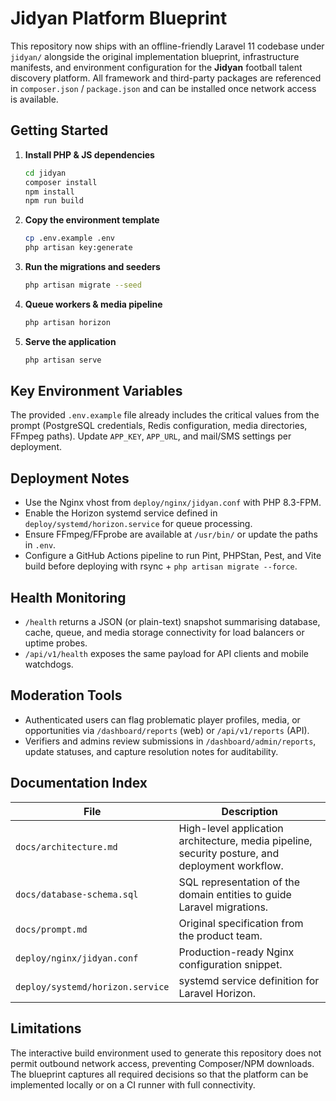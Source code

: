 # Jidyan Platform Blueprint

This repository now ships with an offline-friendly Laravel 11 codebase under `jidyan/` alongside the original implementation blueprint, infrastructure manifests, and environment configuration for the **Jidyan** football talent discovery platform. All framework and third-party packages are referenced in `composer.json` / `package.json` and can be installed once network access is available.

## Getting Started

1. **Install PHP & JS dependencies**
   ```bash
   cd jidyan
   composer install
   npm install
   npm run build
   ```
2. **Copy the environment template**
   ```bash
   cp .env.example .env
   php artisan key:generate
   ```
3. **Run the migrations and seeders**
   ```bash
   php artisan migrate --seed
   ```
4. **Queue workers & media pipeline**
   ```bash
   php artisan horizon
   ```
5. **Serve the application**
   ```bash
   php artisan serve
   ```

## Key Environment Variables

The provided `.env.example` file already includes the critical values from the prompt (PostgreSQL credentials, Redis configuration, media directories, FFmpeg paths). Update `APP_KEY`, `APP_URL`, and mail/SMS settings per deployment.

## Deployment Notes

* Use the Nginx vhost from `deploy/nginx/jidyan.conf` with PHP 8.3-FPM.
* Enable the Horizon systemd service defined in `deploy/systemd/horizon.service` for queue processing.
* Ensure FFmpeg/FFprobe are available at `/usr/bin/` or update the paths in `.env`.
* Configure a GitHub Actions pipeline to run Pint, PHPStan, Pest, and Vite build before deploying with rsync + `php artisan migrate --force`.

## Health Monitoring

* `/health` returns a JSON (or plain-text) snapshot summarising database, cache, queue, and media storage connectivity for load balancers or uptime probes.
* `/api/v1/health` exposes the same payload for API clients and mobile watchdogs.

## Moderation Tools

* Authenticated users can flag problematic player profiles, media, or opportunities via `/dashboard/reports` (web) or `/api/v1/reports` (API).
* Verifiers and admins review submissions in `/dashboard/admin/reports`, update statuses, and capture resolution notes for auditability.

## Documentation Index

| File | Description |
| --- | --- |
| `docs/architecture.md` | High-level application architecture, media pipeline, security posture, and deployment workflow. |
| `docs/database-schema.sql` | SQL representation of the domain entities to guide Laravel migrations. |
| `docs/prompt.md` | Original specification from the product team. |
| `deploy/nginx/jidyan.conf` | Production-ready Nginx configuration snippet. |
| `deploy/systemd/horizon.service` | systemd service definition for Laravel Horizon. |

## Limitations

The interactive build environment used to generate this repository does not permit outbound network access, preventing Composer/NPM downloads. The blueprint captures all required decisions so that the platform can be implemented locally or on a CI runner with full connectivity.
